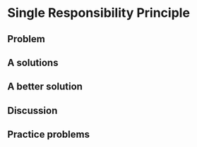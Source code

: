 # Single Responsibility Principle
## Problem
## A solutions
## A better solution
## Discussion
## Practice problems